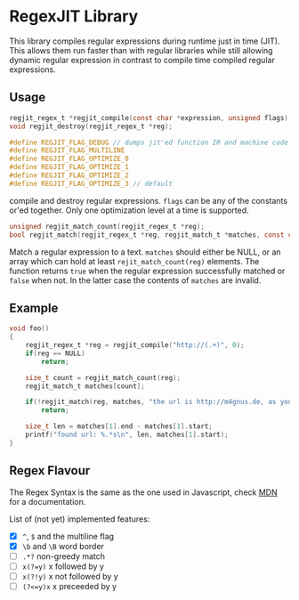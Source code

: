 # RegexJIT Library

This library compiles regular expressions during runtime just in time (JIT).
This allows them run faster than with regular libraries while still allowing
dynamic regular expression in contrast to compile time compiled regular
expressions.

## Usage

```C
regjit_regex_t *regjit_compile(const char *expression, unsigned flags);
void regjit_destroy(regjit_regex_t *reg);

#define REGJIT_FLAG_DEBUG // dumps jit'ed function IR and machine code
#define REGJIT_FLAG_MULTILINE
#define REGJIT_FLAG_OPTIMIZE_0
#define REGJIT_FLAG_OPTIMIZE_1
#define REGJIT_FLAG_OPTIMIZE_2
#define REGJIT_FLAG_OPTIMIZE_3 // default
```
compile and destroy regular expressions. `flags` can be any of the constants or'ed
together. Only one optimization level at a time is supported.

```C
unsigned regjit_match_count(regjit_regex_t *reg);
bool regjit_match(regjit_regex_t *reg, regjit_match_t *matches, const char *text);
```
Match a regular expression to a text. `matches` should either be NULL, or an array
which can hold at least `rejit_match_count(reg)` elements.
The function returns `true` when the regular expression successfully matched or
`false` when not. In the latter case the contents of `matches` are invalid.

## Example

```C
void foo()
{
	regjit_regex_t *reg = regjit_compile("http://(.+)", 0);
	if(reg == NULL)
		return;

	size_t count = regjit_match_count(reg);
	regjit_match_t matches[count];

	if(!regjit_match(reg, matches, "the url is http://m4gnus.de, as you should know"))
		return;

	size_t len = matches[1].end - matches[1].start;
	printf("found url: %.*s\n", len, matches[1].start);
}
```

## Regex Flavour
The Regex Syntax is the same as the one used in Javascript, check
[MDN](https://developer.mozilla.org/en-US/docs/Web/JavaScript/Guide/Regular_Expressions/Cheatsheet)
for a documentation.

List of (not yet) implemented features:
- [x] `^`, `$` and the multiline flag
- [x] `\b` and `\B` word border
- [ ] `.*?` non-greedy match
- [ ] `x(?=y)` x followed by y
- [ ] `x(?!y)` x not followed by y
- [ ] `(?<=y)x` x preceeded by y
